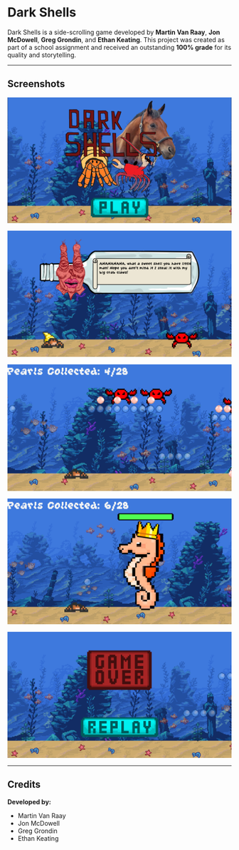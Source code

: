 # Dark Shells

Dark Shells is a side-scrolling game developed by **Martin Van Raay**, **Jon McDowell**, **Greg Grondin**, and **Ethan Keating**. This project was created as part of a school assignment and received an outstanding **100% grade** for its quality and storytelling.


---

## Screenshots

![Screenshot 1](FinalProject/Content/images/darkshells.PNG)

![Screenshot 2](FinalProject/Content/images/darkshells2.PNG)

![Screenshot 3](FinalProject/Content/images/darkshells3.PNG)

![Screenshot 4](FinalProject/Content/images/darkshells5.PNG)

![Screenshot 5](FinalProject/Content/images/darkshells6.PNG)

---

## Credits
**Developed by:**
- Martin Van Raay
- Jon McDowell
- Greg Grondin
- Ethan Keating
